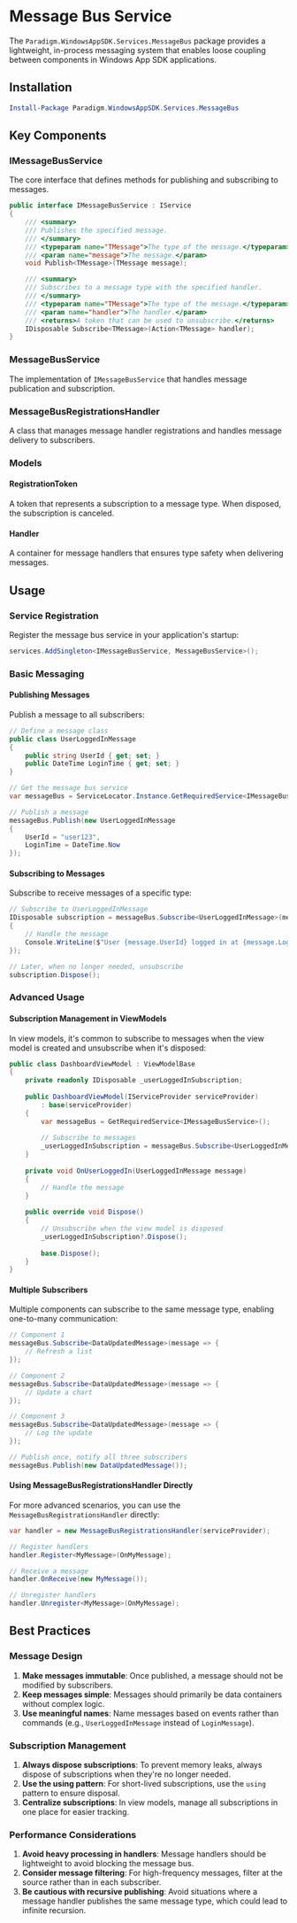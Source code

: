 # Message Bus Service

The `Paradigm.WindowsAppSDK.Services.MessageBus` package provides a lightweight, in-process messaging system that enables loose coupling between components in Windows App SDK applications.

## Installation

```powershell
Install-Package Paradigm.WindowsAppSDK.Services.MessageBus
```

## Key Components

### IMessageBusService

The core interface that defines methods for publishing and subscribing to messages.

```csharp
public interface IMessageBusService : IService
{
    /// <summary>
    /// Publishes the specified message.
    /// </summary>
    /// <typeparam name="TMessage">The type of the message.</typeparam>
    /// <param name="message">The message.</param>
    void Publish<TMessage>(TMessage message);

    /// <summary>
    /// Subscribes to a message type with the specified handler.
    /// </summary>
    /// <typeparam name="TMessage">The type of the message.</typeparam>
    /// <param name="handler">The handler.</param>
    /// <returns>A token that can be used to unsubscribe.</returns>
    IDisposable Subscribe<TMessage>(Action<TMessage> handler);
}
```

### MessageBusService

The implementation of `IMessageBusService` that handles message publication and subscription.

### MessageBusRegistrationsHandler

A class that manages message handler registrations and handles message delivery to subscribers.

### Models

#### RegistrationToken

A token that represents a subscription to a message type. When disposed, the subscription is canceled.

#### Handler

A container for message handlers that ensures type safety when delivering messages.

## Usage

### Service Registration

Register the message bus service in your application's startup:

```csharp
services.AddSingleton<IMessageBusService, MessageBusService>();
```

### Basic Messaging

#### Publishing Messages

Publish a message to all subscribers:

```csharp
// Define a message class
public class UserLoggedInMessage
{
    public string UserId { get; set; }
    public DateTime LoginTime { get; set; }
}

// Get the message bus service
var messageBus = ServiceLocator.Instance.GetRequiredService<IMessageBusService>();

// Publish a message
messageBus.Publish(new UserLoggedInMessage 
{ 
    UserId = "user123", 
    LoginTime = DateTime.Now 
});
```

#### Subscribing to Messages

Subscribe to receive messages of a specific type:

```csharp
// Subscribe to UserLoggedInMessage
IDisposable subscription = messageBus.Subscribe<UserLoggedInMessage>(message => 
{
    // Handle the message
    Console.WriteLine($"User {message.UserId} logged in at {message.LoginTime}");
});

// Later, when no longer needed, unsubscribe
subscription.Dispose();
```

### Advanced Usage

#### Subscription Management in ViewModels

In view models, it's common to subscribe to messages when the view model is created and unsubscribe when it's disposed:

```csharp
public class DashboardViewModel : ViewModelBase
{
    private readonly IDisposable _userLoggedInSubscription;
    
    public DashboardViewModel(IServiceProvider serviceProvider) 
        : base(serviceProvider)
    {
        var messageBus = GetRequiredService<IMessageBusService>();
        
        // Subscribe to messages
        _userLoggedInSubscription = messageBus.Subscribe<UserLoggedInMessage>(OnUserLoggedIn);
    }
    
    private void OnUserLoggedIn(UserLoggedInMessage message)
    {
        // Handle the message
    }
    
    public override void Dispose()
    {
        // Unsubscribe when the view model is disposed
        _userLoggedInSubscription?.Dispose();
        
        base.Dispose();
    }
}
```

#### Multiple Subscribers

Multiple components can subscribe to the same message type, enabling one-to-many communication:

```csharp
// Component 1
messageBus.Subscribe<DataUpdatedMessage>(message => {
    // Refresh a list
});

// Component 2
messageBus.Subscribe<DataUpdatedMessage>(message => {
    // Update a chart
});

// Component 3
messageBus.Subscribe<DataUpdatedMessage>(message => {
    // Log the update
});

// Publish once, notify all three subscribers
messageBus.Publish(new DataUpdatedMessage());
```

#### Using MessageBusRegistrationsHandler Directly

For more advanced scenarios, you can use the `MessageBusRegistrationsHandler` directly:

```csharp
var handler = new MessageBusRegistrationsHandler(serviceProvider);

// Register handlers
handler.Register<MyMessage>(OnMyMessage);

// Receive a message
handler.OnReceive(new MyMessage());

// Unregister handlers
handler.Unregister<MyMessage>(OnMyMessage);
```

## Best Practices

### Message Design

1. **Make messages immutable**: Once published, a message should not be modified by subscribers.
2. **Keep messages simple**: Messages should primarily be data containers without complex logic.
3. **Use meaningful names**: Name messages based on events rather than commands (e.g., `UserLoggedInMessage` instead of `LoginMessage`).

### Subscription Management

1. **Always dispose subscriptions**: To prevent memory leaks, always dispose of subscriptions when they're no longer needed.
2. **Use the using pattern**: For short-lived subscriptions, use the `using` pattern to ensure disposal.
3. **Centralize subscriptions**: In view models, manage all subscriptions in one place for easier tracking.

### Performance Considerations

1. **Avoid heavy processing in handlers**: Message handlers should be lightweight to avoid blocking the message bus.
2. **Consider message filtering**: For high-frequency messages, filter at the source rather than in each subscriber.
3. **Be cautious with recursive publishing**: Avoid situations where a message handler publishes the same message type, which could lead to infinite recursion. 